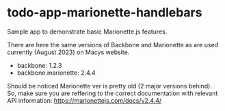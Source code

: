 # todo-app-marionette-handlebars

Sample app to demonstrate basic Marionette.js features.

There are here the same versions of Backbone and Marionette as are used currently (August 2023) on Macys website. 
* backbone: 1.2.3
* backbone.marionette: 2.4.4

Should be noticed Marionette ver is pretty old (2 major versions behind). So, make sure you are reffering to the correct documentation with relevant API information: https://marionettejs.com/docs/v2.4.4/
